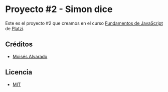 # Proyecto #2 - Simon dice

Este es el proyecto #2 que creamos en el curso [Fundamentos de JavaScript](https://platzi.com/cursos/fundamentos-javascript/) de [Platzi](https://platzi.com).

## Créditos
- [Moisés Alvarado](https://github.com/m0ises2)

## Licencia

- [MIT](https://opensource.org/licenses/MIT)
